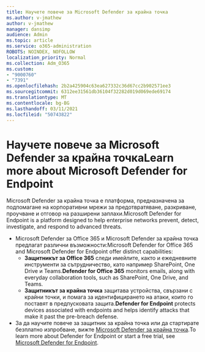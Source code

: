 ```yaml
---
title: Научете повече за Microsoft Defender за крайна точка
ms.author: v-jmathew
author: v-jmathew
manager: dansimp
audience: Admin
ms.topic: article
ms.service: o365-administration
ROBOTS: NOINDEX, NOFOLLOW
localization_priority: Normal
ms.collection: Adm_O365
ms.custom:
- "9000760"
- "7391"
ms.openlocfilehash: 2b2a425904c63ea627332c36d67cc2b902571ee3
ms.sourcegitcommit: 6312ee31561db36104f32282d019d069ede69174
ms.translationtype: MT
ms.contentlocale: bg-BG
ms.lasthandoff: 03/11/2021
ms.locfileid: "50743822"
---
```

# <a name="learn-more-about-microsoft-defender-for-endpoint"></a><span data-ttu-id="4cf4b-102">Научете повече за Microsoft Defender за крайна точка</span><span class="sxs-lookup"><span data-stu-id="4cf4b-102">Learn more about Microsoft Defender for Endpoint</span></span>

<span data-ttu-id="4cf4b-103">Microsoft Defender за крайна точка е платформа, предназначена за подпомагане на корпоративни мрежи за предотвратяване, разкриване, проучване и отговор на разширени заплахи.</span><span class="sxs-lookup"><span data-stu-id="4cf4b-103">Microsoft Defender for Endpoint is a platform designed to help enterprise networks prevent, detect, investigate, and respond to advanced threats.</span></span>

- <span data-ttu-id="4cf4b-104">Microsoft Defender за Office 365 и Microsoft Defender за крайна точка предлагат различни възможности:</span><span class="sxs-lookup"><span data-stu-id="4cf4b-104">Microsoft Defender for Office 365 and Microsoft Defender for Endpoint offer distinct capabilities:</span></span>
  - <span data-ttu-id="4cf4b-105">**Защитникът за Office 365** следи имейлите, както и ежедневните инструменти за сътрудничество, като например SharePoint, One Drive и Teams.</span><span class="sxs-lookup"><span data-stu-id="4cf4b-105">**Defender for Office 365** monitors emails, along with everyday collaboration tools, such as SharePoint, One Drive, and Teams.</span></span>
  - <span data-ttu-id="4cf4b-106">**Защитникът за крайна точка** защитава устройства, свързани с крайни точки, и помага за идентифицирането на атаки, които го поставят в предпусковата защита.</span><span class="sxs-lookup"><span data-stu-id="4cf4b-106">**Defender for Endpoint** protects devices associated with endpoints and helps identify attacks that make it past the pre-breach defense.</span></span>
- <span data-ttu-id="4cf4b-107">За да научите повече за защитник за крайна точка или да стартирате безплатно изпробване, вижте [Microsoft Defender за крайна точка](https://go.microsoft.com/fwlink/?linkid=2094113).</span><span class="sxs-lookup"><span data-stu-id="4cf4b-107">To learn more about Defender for Endpoint or start a free trial, see [Microsoft Defender for Endpoint](https://go.microsoft.com/fwlink/?linkid=2094113).</span></span>
